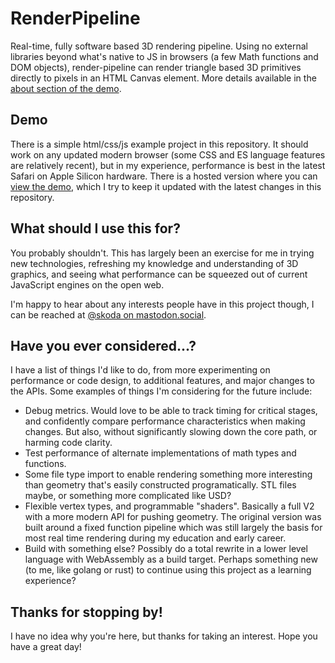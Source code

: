 # RenderPipeline

Real-time, fully software based 3D rendering pipeline. Using no external libraries beyond what's native to JS in browsers (a few Math functions and DOM objects), render-pipeline can render triangle based 3D primitives directly to pixels in an HTML Canvas element. More details available in the [about section of the demo](https://chuckskoda.com/render-pipeline/?about).

## Demo

There is a simple html/css/js example project in this repository. It should work on any updated modern browser (some CSS and ES language features are relatively recent), but in my experience, performance is best in the latest Safari on Apple Silicon hardware. There is a hosted version where you can [view the demo](https://chuckskoda.com/render-pipeline/), which I try to keep it updated with the latest changes in this repository.

## What should I use this for?

You probably shouldn't. This has largely been an exercise for me in trying new technologies, refreshing my knowledge and understanding of 3D graphics, and seeing what performance can be squeezed out of current JavaScript engines on the open web.

I'm happy to hear about any interests people have in this project though, I can be reached at [@skoda on mastodon.social](https://mastodon.social/@skoda).

## Have you ever considered...?

I have a list of things I'd like to do, from more experimenting on performance or code design, to additional features, and major changes to the APIs. Some examples of things I'm considering for the future include:

- Debug metrics. Would love to be able to track timing for critical stages, and confidently compare performance characteristics when making changes. But also, without significantly slowing down the core path, or harming code clarity.
- Test performance of alternate implementations of math types and functions.
- Some file type import to enable rendering something more interesting than geometry that's easily constructed programatically. STL files maybe, or something more complicated like USD?
- Flexible vertex types, and programmable "shaders". Basically a full V2 with a more modern API for pushing geometry. The original version was built around a fixed function pipeline which was still largely the basis for most real time rendering during my education and early career.
- Build with something else? Possibly do a total rewrite in a lower level language with WebAssembly as a build target. Perhaps something new (to me, like golang or rust) to continue using this project as a learning experience?

## Thanks for stopping by!

I have no idea why you're here, but thanks for taking an interest. Hope you have a great day!
